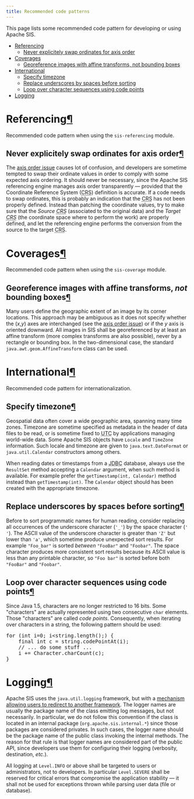 ```yaml
---
title: Recommended code patterns
---
```


<p>This page lists some recommended code pattern for developing or using Apache SIS.</p>
<div class="toc">
<ul>
<li><a href="#referencing">Referencing</a><ul>
<li><a href="#axisOrder">Never explicitely swap ordinates for axis order</a></li>
</ul>
</li>
<li><a href="#coverage">Coverages</a><ul>
<li><a href="#gridToCRS">Georeference images with affine transforms, not bounding boxes</a></li>
</ul>
</li>
<li><a href="#international">International</a><ul>
<li><a href="#timezone">Specify timezone</a></li>
<li><a href="#sort">Replace underscores by spaces before sorting</a></li>
<li><a href="#unicode-loop">Loop over character sequences using code points</a></li>
</ul>
</li>
<li><a href="#logging">Logging</a></li>
</ul>
</div>
<h1 id="referencing">Referencing<a class="headerlink" href="#referencing" title="Permanent link">&para;</a></h1>
<p>Recommended code pattern when using the <code>sis-referencing</code> module.</p>
<h2 id="axisOrder">Never explicitely swap ordinates for axis order<a class="headerlink" href="#axisOrder" title="Permanent link">&para;</a></h2>
<p>The <a href="faq.html#axisOrder">axis order issue</a> causes lot of confusion,
and developers are sometime tempted to swap their ordinate values in order to comply with some expected axis ordering.
It should never be necessary, since the Apache SIS referencing engine manages axis order transparently — provided that
the Coordinate Reference System (<abbr title="Coordinate Reference System">CRS</abbr>) definition is accurate. If a code needs to swap ordinates, this is probably an
indication that the <abbr title="Coordinate Reference System">CRS</abbr> has not been properly defined. Instead than patching the coordinate values, try to make sure
that the <em>Source <abbr title="Coordinate Reference System">CRS</abbr></em> (associated to the original data) and the <em>Target <abbr title="Coordinate Reference System">CRS</abbr></em> (the coordinate space where to perform the
work) are properly defined, and let the referencing engine performs the conversion from the source to the target <abbr title="Coordinate Reference System">CRS</abbr>.</p>
<h1 id="coverage">Coverages<a class="headerlink" href="#coverage" title="Permanent link">&para;</a></h1>
<p>Recommended code pattern when using the <code>sis-coverage</code> module.</p>
<h2 id="gridToCRS">Georeference images with affine transforms, <em>not</em> bounding boxes<a class="headerlink" href="#gridToCRS" title="Permanent link">&para;</a></h2>
<p>Many users define the geographic extent of an image by its corner locations.
This approach may be ambiguous as it does not specify whether the (<var>x</var>,<var>y</var>) axes are interchanged
(see the <a href="faq.html#axisOrder">axis order issue</a>) or if the <var>y</var> axis is oriented downward.
All images in SIS shall be georeferenced by at least an affine transform (more complex transforms are also possible),
never by a rectangle or bounding box.
In the two-dimensional case, the standard <code>java.awt.geom.AffineTransform</code> class can be used.</p>
<h1 id="international">International<a class="headerlink" href="#international" title="Permanent link">&para;</a></h1>
<p>Recommended code pattern for internationalization.</p>
<h2 id="timezone">Specify timezone<a class="headerlink" href="#timezone" title="Permanent link">&para;</a></h2>
<p>Geospatial data often cover a wide geographic area, spanning many time zones.
Timezone are sometime specified as metadata in the header of data files to be read,
or is sometime fixed to <abbr title="Universal Time Coordinated">UTC</abbr> by applications managing world-wide data.
Some Apache SIS objects have <code>Locale</code> and <code>TimeZone</code> information.
Such locale and timezone are given to <code>java.text.DateFormat</code> or <code>java.util.Calendar</code> constructors among others.</p>
<p>When reading dates or timestamps from a <abbr title="Java DataBase Connectivity">JDBC</abbr> database, always use the <code>ResultSet</code> method
accepting a <code>Calendar</code> argument, when such method is available.
For example prefer the <code>getTimestamp(int, Calendar)</code> method instead than <code>getTimestamp(int)</code>.
The <code>Calendar</code> object should has been created with the appropriate timezone.</p>
<h2 id="sort">Replace underscores by spaces before sorting<a class="headerlink" href="#sort" title="Permanent link">&para;</a></h2>
<p>Before to sort programmatic names for human reading, consider replacing all occurrences of the underscore character
(<code>'_'</code>) by the space character (<code>' '</code>). The ASCII value of the underscore character is greater than <code>'Z'</code> but lower
than <code>'a'</code>, which sometime produce unexpected sort results.
For example <code>"Foo_bar"</code> is sorted <em>between</em> <code>"FooBar"</code> and <code>"Foobar"</code>.
The space character produces more consistent sort results because its ASCII value is less than any printable character,
so <code>"Foo bar"</code> is sorted before both <code>"FooBar"</code> and <code>"Foobar"</code>.</p>
<h2 id="unicode-loop">Loop over character sequences using code points<a class="headerlink" href="#unicode-loop" title="Permanent link">&para;</a></h2>
<p>Since Java 1.5, characters are no longer restricted to 16 bits.
Some "characters" are actually represented using two consecutive <code>char</code> elements.
Those "characters" are called <cite>code points</cite>.
Consequently, when iterating over characters in a string, the following pattern should be used:</p>
<div class="codehilite"><pre><span class="k">for</span> <span class="o">(</span><span class="kt">int</span> <span class="n">i</span><span class="o">=</span><span class="mi">0</span><span class="o">;</span> <span class="n">i</span><span class="o">&lt;</span><span class="n">string</span><span class="o">.</span><span class="na">length</span><span class="o">();)</span> <span class="o">{</span>
    <span class="kd">final</span> <span class="kt">int</span> <span class="n">c</span> <span class="o">=</span> <span class="n">string</span><span class="o">.</span><span class="na">codePointAt</span><span class="o">(</span><span class="n">i</span><span class="o">);</span>
    <span class="c1">// ... do some stuff ...</span>
    <span class="n">i</span> <span class="o">+=</span> <span class="n">Character</span><span class="o">.</span><span class="na">charCount</span><span class="o">(</span><span class="n">c</span><span class="o">);</span>
<span class="o">}</span>
</pre></div>


<h1 id="logging">Logging<a class="headerlink" href="#logging" title="Permanent link">&para;</a></h1>
<p>Apache SIS uses the <code>java.util.logging</code> framework, but with a <a href="http://sis.apache.org/apidocs/org/apache/sis/util/logging/LoggerFactory.html">mechanism allowing users to redirect
to another framework</a>.
The logger names are usually the package name of the class emitting log messages, but not necessarily.
In particular, we do not follow this convention if the class is located in an internal package
(<code>org.apache.sis.internal.*</code>) since those packages are considered privates.
In such cases, the logger name should be the package name of the public class invoking the internal methods.
The reason for that rule is that logger names are considered part of the public API,
since developers use them for configuring their logging (verbosity, destination, <i>etc.</i>).</p>
<p>All logging at <code>Level.INFO</code> or above shall be targeted to users or administrators, not to developers.
In particular <code>Level.SEVERE</code> shall be reserved for critical errors that compromise the application stability —
it shall not be used for exceptions thrown while parsing user data (file or database).</p>
